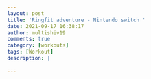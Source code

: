 ```yaml
---
layout: post
title: 'Ringfit adventure - Nintendo switch '
date: 2021-09-17 16:38:17
author: multishiv19
comments: true
category: [workouts]
tags: [Workout]
description: |
    
---
```





<div width='100%' class='strava-embed-placeholder' data-embed-type='activity' data-embed-id='5972935761'></div>
<script src='https://strava-embeds.com/embed.js'></script>
